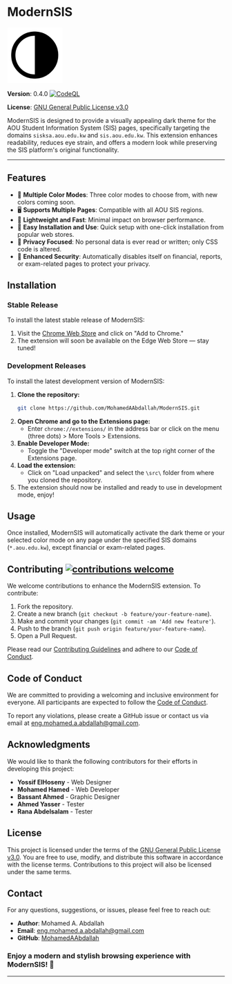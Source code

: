 # **ModernSIS**

![ModernSIS Logo](src/imgs/icons/128.png)

**Version**: 0.4.0 [![CodeQL](https://github.com/MohamedAAbdallah/ModernSIS/actions/workflows/github-code-scanning/codeql/badge.svg)](https://github.com/MohamedAAbdallah/ModernSIS/actions/workflows/github-code-scanning/codeql)

**License**: [GNU General Public License v3.0](LICENSE)

ModernSIS is designed to provide a visually appealing dark theme for the AOU Student Information System (SIS) pages, specifically targeting the domains `sisksa.aou.edu.kw` and `sis.aou.edu.kw`. This extension enhances readability, reduces eye strain, and offers a modern look while preserving the SIS platform's original functionality.

---

## **Features**

- 🎨 **Multiple Color Modes**: Three color modes to choose from, with new colors coming soon.
- 🖥️ **Supports Multiple Pages**: Compatible with all AOU SIS regions.
- 🚀 **Lightweight and Fast**: Minimal impact on browser performance.
- 🔧 **Easy Installation and Use**: Quick setup with one-click installation from popular web stores.
- 🔏 **Privacy Focused**: No personal data is ever read or written; only CSS code is altered.
- 🚫 **Enhanced Security**: Automatically disables itself on financial, reports, or exam-related pages to protect your privacy.

## **Installation**

### **Stable Release**

To install the latest stable release of ModernSIS:

1. Visit the [Chrome Web Store](https://chromewebstore.google.com/detail/modern-sis/eanhlljpacpbggaiijocfoapjbofdbfm) and click on "Add to Chrome."
2. The extension will soon be available on the Edge Web Store — stay tuned!

### **Development Releases**

To install the latest development version of ModernSIS:

1. **Clone the repository:**
   ```sh
   git clone https://github.com/MohamedAAbdallah/ModernSIS.git
   ```
2. **Open Chrome and go to the Extensions page:**
   - Enter `chrome://extensions/` in the address bar or click on the menu (three dots) > More Tools > Extensions.
3. **Enable Developer Mode:**
   - Toggle the "Developer mode" switch at the top right corner of the Extensions page.
4. **Load the extension:**
   - Click on "Load unpacked" and select the `\src\` folder from where you cloned the repository.
5. The extension should now be installed and ready to use in development mode, enjoy!

## **Usage**

Once installed, ModernSIS will automatically activate the dark theme or your selected color mode on any page under the specified SIS domains (`*.aou.edu.kw`), except financial or exam-related pages.

## **Contributing** [![contributions welcome](https://img.shields.io/badge/contributions-welcome-brightgreen.svg?style=flat)](https://github.com/MohamedAAbdallah/ModernSIS/issues)

We welcome contributions to enhance the ModernSIS extension. To contribute:

1. Fork the repository.
2. Create a new branch (`git checkout -b feature/your-feature-name`).
3. Make and commit your changes (`git commit -am 'Add new feature'`).
4. Push to the branch (`git push origin feature/your-feature-name`).
5. Open a Pull Request.

Please read our [Contributing Guidelines](CONTRIBUTING.md) and adhere to our [Code of Conduct](CODE_OF_CONDUCT.md).

## **Code of Conduct**

We are committed to providing a welcoming and inclusive environment for everyone. All participants are expected to follow the [Code of Conduct](CODE_OF_CONDUCT.md).

To report any violations, please create a GitHub issue or contact us via email at [eng.mohamed.a.abdallah@gmail.com](mailto:eng.mohamed.a.abdallah@gmail.com).

## **Acknowledgments**

We would like to thank the following contributors for their efforts in developing this project:

- **Yossif ElHoseny** - Web Designer
- **Mohamed Hamed** - Web Developer
- **Bassant Ahmed** - Graphic Designer
- **Ahmed Yasser** - Tester
- **Rana Abdelsalam** - Tester

## **License**

This project is licensed under the terms of the [GNU General Public License v3.0](LICENSE). You are free to use, modify, and distribute this software in accordance with the license terms. Contributions to this project will also be licensed under the same terms.

## **Contact**

For any questions, suggestions, or issues, please feel free to reach out:

- **Author**: Mohamed A. Abdallah
- **Email**: [eng.mohamed.a.abdallah@gmail.com](mailto:eng.mohamed.a.abdallah@gmail.com)
- **GitHub**: [MohamedAAbdallah](https://github.com/MohamedAAbdallah)

### **Enjoy a modern and stylish browsing experience with ModernSIS! 🌙**

---
